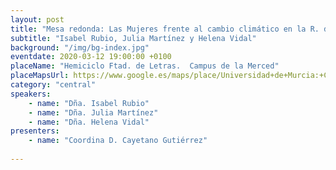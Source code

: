 ```yaml
---
layout: post
title: "Mesa redonda: Las Mujeres frente al cambio climático en la R. de Murcia"
subtitle: "Isabel Rubio, Julia Martínez y Helena Vidal"
background: "/img/bg-index.jpg"
eventdate: 2020-03-12 19:00:00 +0100
placeName: "Hemiciclo Ftad. de Letras.  Campus de la Merced"
placeMapsUrl: https://www.google.es/maps/place/Universidad+de+Murcia:+Campus+de+la+Merced/@37.9879088,-1.1281121,17z/data=!3m1!4b1!4m5!3m4!1s0xd6382053e745fa7:0x6673834210068e48!8m2!3d37.9879046!4d-1.1259234
category: "central"
speakers:
    - name: "Dña. Isabel Rubio"
    - name: "Dña. Julia Martínez"
    - name: "Dña. Helena Vidal"
presenters:
    - name: "Coordina D. Cayetano Gutiérrez"
   
---
```

